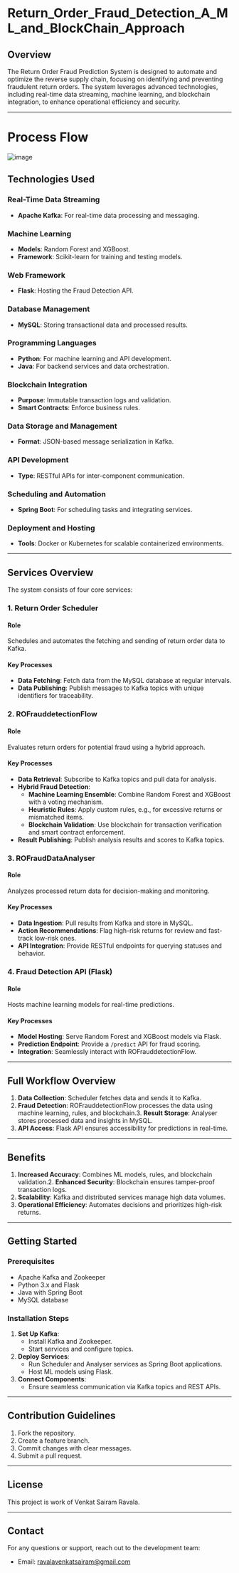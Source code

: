 # Return_Order_Fraud_Detection_A_ML_and_BlockChain_Approach

## Overview
The Return Order Fraud Prediction System is designed to automate and optimize the reverse supply chain, focusing on identifying and preventing fraudulent return orders. The system leverages advanced technologies, including real-time data streaming, machine learning, and blockchain integration, to enhance operational efficiency and security.

---
# Process Flow
![image](https://github.com/user-attachments/assets/31dff2b9-b77e-4e1e-a25d-69317fe28fc2)

## Technologies Used

### Real-Time Data Streaming
- **Apache Kafka**: For real-time data processing and messaging.

### Machine Learning
- **Models**: Random Forest and XGBoost.
- **Framework**: Scikit-learn for training and testing models.

### Web Framework
- **Flask**: Hosting the Fraud Detection API.

### Database Management
- **MySQL**: Storing transactional data and processed results.

### Programming Languages
- **Python**: For machine learning and API development.
- **Java**: For backend services and data orchestration.

### Blockchain Integration
- **Purpose**: Immutable transaction logs and validation.
- **Smart Contracts**: Enforce business rules.

### Data Storage and Management
- **Format**: JSON-based message serialization in Kafka.

### API Development
- **Type**: RESTful APIs for inter-component communication.

### Scheduling and Automation
- **Spring Boot**: For scheduling tasks and integrating services.

### Deployment and Hosting
- **Tools**: Docker or Kubernetes for scalable containerized environments.

---

## Services Overview
The system consists of four core services:

### 1. Return Order Scheduler 
#### Role
Schedules and automates the fetching and sending of return order data to Kafka.

#### Key Processes
- **Data Fetching**: Fetch data from the MySQL database at regular intervals.
- **Data Publishing**: Publish messages to Kafka topics with unique identifiers for traceability.

### 2. ROFrauddetectionFlow
#### Role
Evaluates return orders for potential fraud using a hybrid approach.

#### Key Processes
- **Data Retrieval**: Subscribe to Kafka topics and pull data for analysis.
- **Hybrid Fraud Detection**:
  - **Machine Learning Ensemble**: Combine Random Forest and XGBoost with a voting mechanism.
  - **Heuristic Rules**: Apply custom rules, e.g., for excessive returns or mismatched items.
  - **Blockchain Validation**: Use blockchain for transaction verification and smart contract enforcement.
- **Result Publishing**: Publish analysis results and scores to Kafka topics.

### 3. ROFraudDataAnalyser
#### Role
Analyzes processed return data for decision-making and monitoring.

#### Key Processes
- **Data Ingestion**: Pull results from Kafka and store in MySQL.
- **Action Recommendations**: Flag high-risk returns for review and fast-track low-risk ones.
- **API Integration**: Provide RESTful endpoints for querying statuses and behavior.

### 4. Fraud Detection API (Flask)
#### Role
Hosts machine learning models for real-time predictions.

#### Key Processes
- **Model Hosting**: Serve Random Forest and XGBoost models via Flask.
- **Prediction Endpoint**: Provide a `/predict` API for fraud scoring.
- **Integration**: Seamlessly interact with ROFrauddetectionFlow.

---

## Full Workflow Overview
1. **Data Collection**: Scheduler fetches data and sends it to Kafka.
2. **Fraud Detection**: ROFrauddetectionFlow processes the data using machine learning, rules, and blockchain.3. **Result Storage**: Analyser stores processed data and insights in MySQL.
4. **API Access**: Flask API ensures accessibility for predictions in real-time.

---

## Benefits
1. **Increased Accuracy**: Combines ML models, rules, and blockchain validation.2. **Enhanced Security**: Blockchain ensures tamper-proof transaction logs.
3. **Scalability**: Kafka and distributed services manage high data volumes.
4. **Operational Efficiency**: Automates decisions and prioritizes high-risk returns.

---

## Getting Started
### Prerequisites
- Apache Kafka and Zookeeper
- Python 3.x and Flask
- Java with Spring Boot
- MySQL database

### Installation Steps
1. **Set Up Kafka**:
   - Install Kafka and Zookeeper.
   - Start services and configure topics.
2. **Deploy Services**:
   - Run Scheduler and Analyser services as Spring Boot applications.
   - Host ML models using Flask.
3. **Connect Components**:
   - Ensure seamless communication via Kafka topics and REST APIs.

---

## Contribution Guidelines
1. Fork the repository.
2. Create a feature branch.
3. Commit changes with clear messages.
4. Submit a pull request.

---

## License
This project is work of Venkat Sairam Ravala.

---

## Contact
For any questions or support, reach out to the development team:
- Email: ravalavenkatsairam@gmail.com

